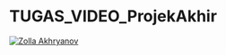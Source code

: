 # TUGAS_VIDEO_ProjekAkhir
[![Zolla Akhryanov](https://img.youtube.com/vi/ScdU9d_ahtQ/0.jpg)](https://youtu.be/ScdU9d_ahtQ?si=vN3QAqPcg9GCMBqw)
